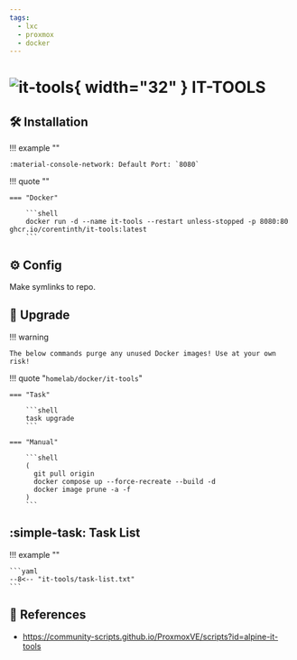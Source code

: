 ```yaml
---
tags:
  - lxc
  - proxmox
  - docker
---
```

# ![it-tools](https://github.com/CorentinTh/it-tools/raw/refs/heads/main/public/safari-pinned-tab.svg){ width="32" } IT-TOOLS

## :hammer_and_wrench: Installation

!!! example ""

    :material-console-network: Default Port: `8080`

!!! quote ""

    === "Docker"

        ```shell
        docker run -d --name it-tools --restart unless-stopped -p 8080:80 ghcr.io/corentinth/it-tools:latest
        ```

## :gear: Config

Make symlinks to repo.

## :rocket: Upgrade

!!! warning

    The below commands purge any unused Docker images! Use at your own risk!

!!! quote "`homelab/docker/it-tools`"

    === "Task"

        ```shell
        task upgrade
        ```
        
    === "Manual"
    
        ```shell
        (
          git pull origin
          docker compose up --force-recreate --build -d
          docker image prune -a -f
        )
        ```

## :simple-task: Task List

!!! example ""

    ```yaml
    --8<-- "it-tools/task-list.txt"
    ```

## :link: References

- <https://community-scripts.github.io/ProxmoxVE/scripts?id=alpine-it-tools>
